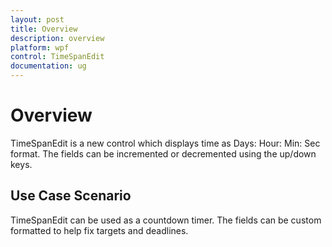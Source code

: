 ```yaml
---
layout: post
title: Overview
description: overview
platform: wpf
control: TimeSpanEdit
documentation: ug
---
```


# Overview

TimeSpanEdit is a new control which displays time as Days: Hour: Min: Sec format. The fields can be incremented or decremented using the up/down keys. 

## Use Case Scenario

TimeSpanEdit can be used as a countdown timer. The fields can be custom formatted to help fix targets and deadlines. 



